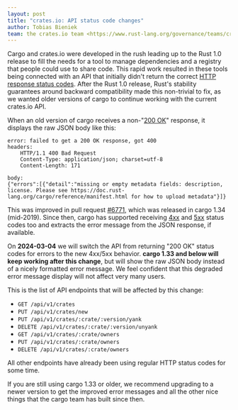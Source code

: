 ```yaml
---
layout: post
title: "crates.io: API status code changes"
author: Tobias Bieniek
team: the crates.io team <https://www.rust-lang.org/governance/teams/crates-io>
---
```


Cargo and crates.io were developed in the rush leading up to the Rust 1.0 release to fill the needs for a tool to manage dependencies and a registry that people could use to share code. This rapid work resulted in these tools being connected with an API that initially didn't return the correct [HTTP response status codes](https://developer.mozilla.org/en-US/docs/Web/HTTP/Status). After the Rust 1.0 release, Rust's stability guarantees around backward compatibility made this non-trivial to fix, as we wanted older versions of cargo to continue working with the current crates.io API.

When an old version of cargo receives a non-"[200 OK](https://developer.mozilla.org/en-US/docs/Web/HTTP/Status/200)" response, it displays the raw JSON body like this:

```
error: failed to get a 200 OK response, got 400
headers:
    HTTP/1.1 400 Bad Request
    Content-Type: application/json; charset=utf-8
    Content-Length: 171

body:
{"errors":[{"detail":"missing or empty metadata fields: description, license. Please see https://doc.rust-lang.org/cargo/reference/manifest.html for how to upload metadata"}]}
```

This was improved in pull request [#6771](https://github.com/rust-lang/cargo/pull/6771), which was released in cargo 1.34 (mid-2019). Since then, cargo has supported receiving [4xx](https://developer.mozilla.org/en-US/docs/Web/HTTP/Status#client_error_responses) and [5xx](https://developer.mozilla.org/en-US/docs/Web/HTTP/Status#server_error_responses) status codes too and extracts the error message from the JSON response, if available.

On **2024-03-04** we will switch the API from returning "200 OK" status codes for errors to the new 4xx/5xx behavior. **cargo 1.33 and below will keep working after this change**, but will show the raw JSON body instead of a nicely formatted error message. We feel confident that this degraded error message display will not affect very many users.

This is the list of API endpoints that will be affected by this change:

- `GET /api/v1/crates`
- `PUT /api/v1/crates/new`
- `PUT /api/v1/crates/:crate/:version/yank`
- `DELETE /api/v1/crates/:crate/:version/unyank`
- `GET /api/v1/crates/:crate/owners`
- `PUT /api/v1/crates/:crate/owners`
- `DELETE /api/v1/crates/:crate/owners`

All other endpoints have already been using regular HTTP status codes for some time.

If you are still using cargo 1.33 or older, we recommend upgrading to a newer version to get the improved error messages and all the other nice things that the cargo team has built since then.
